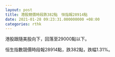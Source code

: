 ```yaml
---
layout: post
title: 港股競價時段跌382點　恒指報28914點
date: 2021-01-28 09:23:31.000000000 +08:00
categories: rthk
---
```


港股跟隨美股向下，回落至29000點以下。

恒生指數競價時段報28914點，跌382點，跌幅1.31%。
